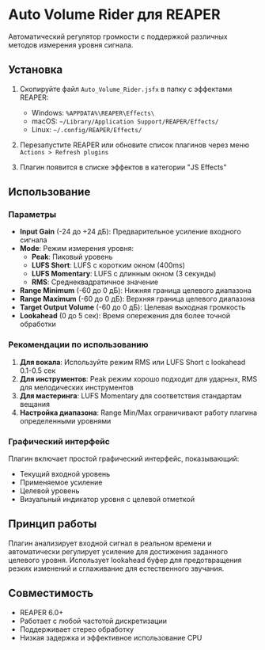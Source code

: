 # Auto Volume Rider для REAPER

Автоматический регулятор громкости с поддержкой различных методов измерения уровня сигнала.

## Установка

1. Скопируйте файл `Auto_Volume_Rider.jsfx` в папку с эффектами REAPER:
   - Windows: `%APPDATA%\REAPER\Effects\`
   - macOS: `~/Library/Application Support/REAPER/Effects/`
   - Linux: `~/.config/REAPER/Effects/`

2. Перезапустите REAPER или обновите список плагинов через меню `Actions > Refresh plugins`

3. Плагин появится в списке эффектов в категории "JS Effects"

## Использование

### Параметры

- **Input Gain** (-24 до +24 дБ): Предварительное усиление входного сигнала
- **Mode**: Режим измерения уровня:
  - **Peak**: Пиковый уровень
  - **LUFS Short**: LUFS с коротким окном (400ms)
  - **LUFS Momentary**: LUFS с длинным окном (3 секунды)
  - **RMS**: Среднеквадратичное значение
- **Range Minimum** (-60 до 0 дБ): Нижняя граница целевого диапазона
- **Range Maximum** (-60 до 0 дБ): Верхняя граница целевого диапазона
- **Target Output Volume** (-60 до 0 дБ): Целевая выходная громкость
- **Lookahead** (0 до 5 сек): Время опережения для более точной обработки

### Рекомендации по использованию

1. **Для вокала**: Используйте режим RMS или LUFS Short с lookahead 0.1-0.5 сек
2. **Для инструментов**: Peak режим хорошо подходит для ударных, RMS для мелодических инструментов
3. **Для мастеринга**: LUFS Momentary для соответствия стандартам вещания
4. **Настройка диапазона**: Range Min/Max ограничивают работу плагина определенными уровнями

### Графический интерфейс

Плагин включает простой графический интерфейс, показывающий:
- Текущий входной уровень
- Применяемое усиление
- Целевой уровень
- Визуальный индикатор уровня с целевой отметкой

## Принцип работы

Плагин анализирует входной сигнал в реальном времени и автоматически регулирует усиление для достижения заданного целевого уровня. Использует lookahead буфер для предотвращения резких изменений и сглаживание для естественного звучания.

## Совместимость

- REAPER 6.0+
- Работает с любой частотой дискретизации
- Поддерживает стерео обработку
- Низкая задержка и эффективное использование CPU
